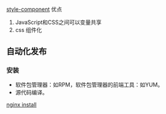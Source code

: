 ## 

[style-component](https://www.jianshu.com/p/27788be90605)
优点
1. JavaScript和CSS之间可以变量共享
2. css 组件化


## 自动化发布

### 安装
- 软件包管理器：如RPM，软件包管理器的前端工具：如YUM。
- 源代码编译。

[nginx install](http://nginx.org/en/linux_packages.html#RHEL-CentOS)